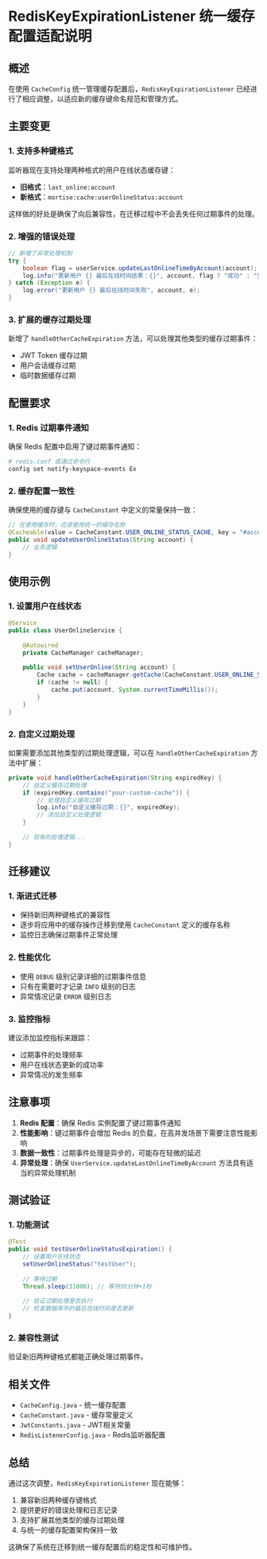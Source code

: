 # RedisKeyExpirationListener 统一缓存配置适配说明

## 概述

在使用 `CacheConfig` 统一管理缓存配置后，`RedisKeyExpirationListener` 已经进行了相应调整，以适应新的缓存键命名规范和管理方式。

## 主要变更

### 1. 支持多种键格式

监听器现在支持处理两种格式的用户在线状态缓存键：

- **旧格式**：`last_online:account`
- **新格式**：`mortise:cache:userOnlineStatus:account`

这样做的好处是确保了向后兼容性，在迁移过程中不会丢失任何过期事件的处理。

### 2. 增强的错误处理

```java
// 新增了异常处理机制
try {
    boolean flag = userService.updateLastOnlineTimeByAccount(account);
    log.info("更新用户 {} 最后在线时间结果：{}", account, flag ? "成功" : "失败");
} catch (Exception e) {
    log.error("更新用户 {} 最后在线时间失败", account, e);
}
```

### 3. 扩展的缓存过期处理

新增了 `handleOtherCacheExpiration` 方法，可以处理其他类型的缓存过期事件：

- JWT Token 缓存过期
- 用户会话缓存过期
- 临时数据缓存过期

## 配置要求

### 1. Redis 过期事件通知

确保 Redis 配置中启用了键过期事件通知：

```bash
# redis.conf 或通过命令行
config set notify-keyspace-events Ex
```

### 2. 缓存配置一致性

确保使用的缓存键与 `CacheConstant` 中定义的常量保持一致：

```java
// 在使用缓存时，应该使用统一的缓存名称
@Cacheable(value = CacheConstant.USER_ONLINE_STATUS_CACHE, key = "#account")
public void updateUserOnlineStatus(String account) {
    // 业务逻辑
}
```

## 使用示例

### 1. 设置用户在线状态

```java
@Service
public class UserOnlineService {
    
    @Autowired
    private CacheManager cacheManager;
    
    public void setUserOnline(String account) {
        Cache cache = cacheManager.getCache(CacheConstant.USER_ONLINE_STATUS_CACHE);
        if (cache != null) {
            cache.put(account, System.currentTimeMillis());
        }
    }
}
```

### 2. 自定义过期处理

如果需要添加其他类型的过期处理逻辑，可以在 `handleOtherCacheExpiration` 方法中扩展：

```java
private void handleOtherCacheExpiration(String expiredKey) {
    // 自定义缓存过期处理
    if (expiredKey.contains("your-custom-cache")) {
        // 处理自定义缓存过期
        log.info("自定义缓存过期：{}", expiredKey);
        // 添加自定义处理逻辑
    }
    
    // 现有的处理逻辑...
}
```

## 迁移建议

### 1. 渐进式迁移

- 保持新旧两种键格式的兼容性
- 逐步将应用中的缓存操作迁移到使用 `CacheConstant` 定义的缓存名称
- 监控日志确保过期事件正常处理

### 2. 性能优化

- 使用 `DEBUG` 级别记录详细的过期事件信息
- 只有在需要时才记录 `INFO` 级别的日志
- 异常情况记录 `ERROR` 级别日志

### 3. 监控指标

建议添加监控指标来跟踪：

- 过期事件的处理频率
- 用户在线状态更新的成功率
- 异常情况的发生频率

## 注意事项

1. **Redis 配置**：确保 Redis 实例配置了键过期事件通知
2. **性能影响**：键过期事件会增加 Redis 的负载，在高并发场景下需要注意性能影响
3. **数据一致性**：过期事件处理是异步的，可能存在轻微的延迟
4. **异常处理**：确保 `UserService.updateLastOnlineTimeByAccount` 方法具有适当的异常处理机制

## 测试验证

### 1. 功能测试

```java
@Test
public void testUserOnlineStatusExpiration() {
    // 设置用户在线状态
    setUserOnlineStatus("testUser");
    
    // 等待过期
    Thread.sleep(31000); // 等待30分钟+1秒
    
    // 验证过期处理是否执行
    // 检查数据库中的最后在线时间是否更新
}
```

### 2. 兼容性测试

验证新旧两种键格式都能正确处理过期事件。

## 相关文件

- `CacheConfig.java` - 统一缓存配置
- `CacheConstant.java` - 缓存常量定义  
- `JwtConstants.java` - JWT相关常量
- `RedisListenerConfig.java` - Redis监听器配置

## 总结

通过这次调整，`RedisKeyExpirationListener` 现在能够：

1. 兼容新旧两种缓存键格式
2. 提供更好的错误处理和日志记录
3. 支持扩展其他类型的缓存过期处理
4. 与统一的缓存配置架构保持一致

这确保了系统在迁移到统一缓存配置后的稳定性和可维护性。